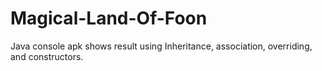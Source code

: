 # Magical-Land-Of-Foon
Java console apk shows result using Inheritance, association, overriding, and constructors. 
